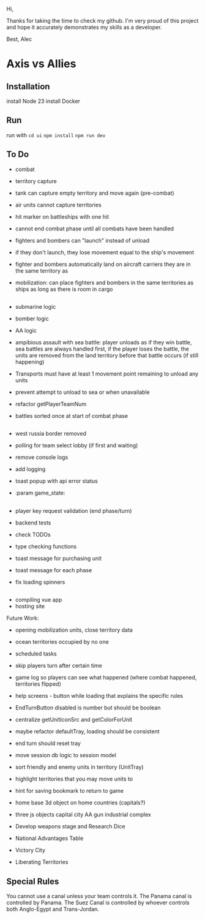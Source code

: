 Hi,

Thanks for taking the time to check my github. I'm very proud of this project and hope it
accurately demonstrates my skills as a developer.

Best,
Alec

# Axis vs Allies

## Installation

install Node 23
install Docker

## Run

run with
`cd ui`
`npm install`
`npm run dev`

## To Do

-   combat
-   territory capture
-   tank can capture empty territory and move again (pre-combat)
-   air units cannot capture territories
-   hit marker on battleships with one hit

-   cannot end combat phase until all combats have been handled

-   fighters and bombers can "launch" instead of unload
-   if they don't launch, they lose movement equal to the ship's movement
-   fighter and bombers automatically land on aircraft carriers they are in the same territory as
-   mobilization: can place fighters and bombers in the same territories as ships as long as there is room in cargo

##

-   submarine logic
-   bomber logic
-   AA logic

-   ampibious assault with sea battle: player unloads as if they win battle, sea battles are always handled first, if the player loses the battle, the units are removed from the land territory before that battle occurs (if still happening)

-   Transports must have at least 1 movement point remaining to unload any units
-   prevent attempt to unload to sea or when unavailable

-   refactor getPlayerTeamNum
-   battles sorted once at start of combat phase

##

-   west russia border removed
-   polling for team select lobby (if first and waiting)

-   remove console logs
-   add logging
-   toast popup with api error status
-   :param game_state:

##

-   player key request validation (end phase/turn)

-   backend tests
-   check TODOs
-   type checking functions

-   toast message for purchasing unit
-   toast message for each phase

-   fix loading spinners

##

-   compiling vue app
-   hosting site

Future Work:

-   opening mobilization units, close territory data

-   ocean territories occupied by no one

-   scheduled tasks
-   skip players turn after certain time

-   game log so players can see what happened (where combat happened, territories flipped)
-   help screens - button while loading that explains the specific rules
-   EndTurnButton disabled is number but should be boolean
-   centralize getUnitIconSrc and getColorForUnit

-   maybe refactor defaultTray, loading should be consistent
-   end turn should reset tray

-   move session db logic to session model
-   sort friendly and enemy units in territory (UnitTray)
-   highlight territories that you may move units to
-   hint for saving bookmark to return to game
-   home base 3d object on home countries (capitals?)

-   three js objects
    capital city
    AA gun
    industrial complex

-   Develop weapons stage and Research Dice
-   National Advantages Table

-   Victory City
-   Liberating Territories

## Special Rules

You cannot use a canal unless your team controls it.
The Panama canal is controlled by Panama.
The Suez Canal is controlled by whoever controls both Anglo-Egypt and Trans-Jordan.
